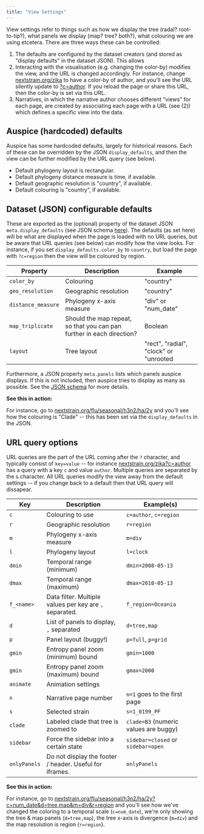 ```yaml
---
title: "View Settings"
---
```


View settings refer to things such as how we display the tree (radal? root-to-tip?), what panels we display (map? tree? both?), what colouring we are using etcetera.
There are three ways these can be controlled:
1. The defaults are configured by the dataset creators (and stored as "display defaults" in the dataset JSON).
This allows 
2. Interacting with the visualisation (e.g. changing the color-by) modifies the view, and the URL is changed accordingly.
For instance, change [nextstrain.org/zika](https://nextstrain.org/zika) to have a color-by of author, and you'll see the URL silently update to [?c=author](https://nextstrain.org/zika?c=author).
If you reload the page or share this URL, then the color-by is set via this URL.
3. Narratives, in which the narrative author chooses different "views" for each page, are created by associating each page with a URL (see (2)) which defines a specific view into the data.

## Auspice (hardcoded) defaults

Auspice has some hardcoded defaults, largely for historical reasons.
Each of these can be overridden by the JSON `display_defaults`, and then the view can be further modified by the URL query (see below).

* Default phylogeny layout is rectangular.
* Default phylogeny distance measure is time, if available.
* Default geographic resolution is "country", if available.
* Default colouring is "country", if available.


## Dataset (JSON) configurable defaults

These are exported as the (optional) property of the dataset JSON `meta.display_defaults` (see JSON schema [here](https://github.com/nextstrain/augur/blob/master/augur/data/schema-export-v2.json)).
The defaults (as set here) will be what are displayed when the page is loaded with no URL queries, but be aware that URL queries (see below) can modify how the view looks.
For instance, if you set `display_defaults.color_by` to `country`, but load the page with `?c=region` then the view will be coloured by region.

| Property            | Description     | Example |
| -------------       | -------------   | ------- |
| `color_by`          | Colouring             | "country" |
| `geo_resolution`    | Geographic resolution | "country" |
| `distance_measure`  | Phylogeny x-axis measure     | "div" or "num_date" |
| `map_triplicate`    | Should the map repeat, so that you can pan further in each direction? | Boolean |
| `layout`            | Tree layout        | "rect", "radial", "clock" or "unrooted |

Furthermore, a JSON property `meta.panels` lists which panels auspice displays.
If this is not included, then auspice tries to display as many as possible.
See the [JSON schema](https://github.com/nextstrain/augur/blob/master/augur/data/schema-export-v2.json) for more details.

**See this in action:**

For instance, go to [nextstrain.org/flu/seasonal/h3n2/ha/2y](https://nextstrain.org/flu/seasonal/h3n2/ha/2y) and you'll see how the colouring is "Clade" -- this has been set via the `display_defaults` in the JSON.

## URL query options

URL queries are the part of the URL coming after the `?` character, and typically consist of `key=value` -- for instance [nextstrain.org/zika?c=author](https://nextstrain.org/zika?c=author) has a query with a key `c` and value `author`.
Multiple queries are separated by the `&` character.
All URL queries modify the view away from the default settings -- if you change back to a default then that URL query will dissapear.

| Key        | Description | Example(s)  |
| ---        | ----------- | --------------  |
| `c`        | Colouring to use | `c=author`, `c=region` |
| `r`        | Geographic resolution | `r=region` |
| `m`        | Phylogeny x-axis measure | `m=div` |
| `l`        | Phylogeny layout | `l=clock` |
| `dmin`     | Temporal range (minimum) | `dmin=2008-05-13` |
| `dmax`     | Temporal range (maximum) | `dmax=2010-05-13` |
| `f_<name>` | Data filter. Multiple values per key are `,` separated. | `f_region=Oceania` |
| `d`        | List of panels to display, `,` separated | `d=tree,map` |
| `p`        | Panel layout (buggy!) | `p=full`, `p=grid` |
| `gmin`     | Entropy panel zoom (minimum) bound | `gmin=1000` |
| `gmin`     | Entropy panel zoom (maximum) bound | `gmax=2000` |
| `animate`  | Animation settings | |
| `n`        | Narrative page number | `n=1` goes to the first page |
| `s`        | Selected strain | `s=1_0199_PF` |
| `clade`    | Labeled clade that tree is zoomed to | `clade=B3` (numeric values are buggy) |
| `sidebar`  | Force the sidebar into a certain state | `sidebar=closed` or `sidebar=open` |
| `onlyPanels` | Do not display the footer / header. Useful for iframes. | `onlyPanels` |


**See this in action:**

For instance, go to [nextstrain.org/flu/seasonal/h3n2/ha/2y?c=num_date&d=tree,map&m=div&r=region](https://nextstrain.org/flu/seasonal/h3n2/ha/2y?c=num_date&d=tree,map&m=div&p=grid&r=region) and you'll see how we've changed the coloring to a temporal scale (`c=num_date`), we're only showing the tree & map panels (`d=tree,map`), the tree x-axis is divergence (`m=div`) and the map resolution is region (`r=region`).
